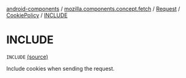 [android-components](../../../index.md) / [mozilla.components.concept.fetch](../../index.md) / [Request](../index.md) / [CookiePolicy](index.md) / [INCLUDE](./-i-n-c-l-u-d-e.md)

# INCLUDE

`INCLUDE` [(source)](https://github.com/mozilla-mobile/android-components/blob/master/components/concept/fetch/src/main/java/mozilla/components/concept/fetch/Request.kt#L122)

Include cookies when sending the request.

